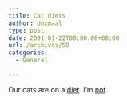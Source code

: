 ```yaml
---
title: Cat diets
author: Unxmaal
type: post
date: 2001-01-22T00:00:00+00:00
url: /archives/58
categories:
  - General

---
```

Our cats are on a <A HREF="http://www.purinaspecialcare.com/cathealth3_1.asp">diet</A>. I&#8217;m [not][1].

 [1]: http://www.keebler.com/cgi-bin/nutrilookup.cgi?r=k2201 "Great horny-toads! 80 calories PER COOKIE! It's a wonder the bag doesn't spontaneously combust!"